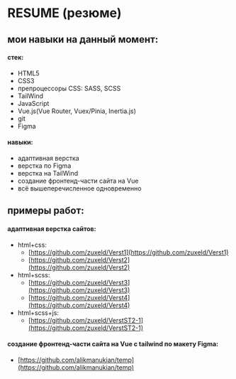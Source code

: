 # RESUME (резюме)
## мои навыки на данный момент:  
#### **стек**:   
* HTML5  
* CSS3  
* препроцессоры CSS: SASS, SCSS  
* TailWind  
* JavaScript  
* Vue.js(Vue Router, Vuex/Pinia, Inertia.js)
* git  
* Figma

#### **навыки**:  
* адаптивная верстка  
* верстка по Figma  
* верстка на TailWind  
* создание фронтенд-части сайта на Vue  
* всё вышеперечисленное одновременно  


## примеры работ:  
#### адаптивная верстка сайтов:  
* html+css:  
    - [https://github.com/zuxeld/Verst1](https://github.com/zuxeld/Verst1)  
    - [https://github.com/zuxeld/Verst2](https://github.com/zuxeld/Verst2)  
* html+scss:  
    - [https://github.com/zuxeld/Verst3](https://github.com/zuxeld/Verst3)  
    - [https://github.com/zuxeld/Verst4](https://github.com/zuxeld/Verst4)  
* html+scss+js:  
    - [https://github.com/zuxeld/VerstST2-1](https://github.com/zuxeld/VerstST2-1)  

#### создание фронтенд-части сайта на Vue с tailwind по макету Figma:  
- [https://github.com/alikmanukian/temp](https://github.com/alikmanukian/temp)
